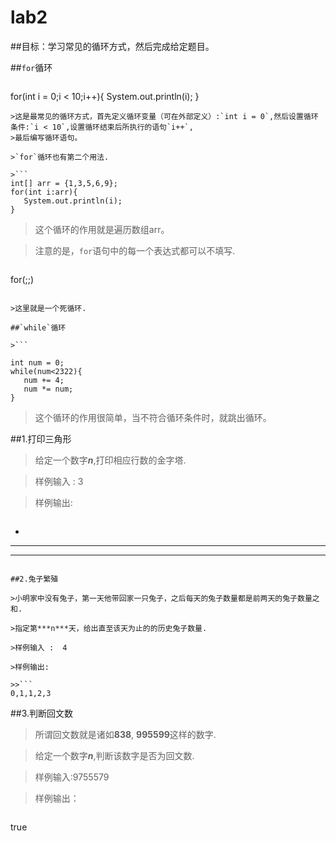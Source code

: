 # lab2
##目标：学习常见的循环方式，然后完成给定题目。

##`for`循环

>```
for(int i = 0;i < 10;i++){
   System.out.println(i);
}
```
>这是最常见的循环方式，首先定义循环变量（可在外部定义）:`int i = 0`,然后设置循环条件:`i < 10`,设置循环结束后所执行的语句`i++`,
>最后编写循环语句。

>`for`循环也有第二个用法.

>```
int[] arr = {1,3,5,6,9};
for(int i:arr){
   System.out.println(i);
}
```
>这个循环的作用就是遍历数组arr。

>注意的是，`for`语句中的每一个表达式都可以不填写.

>```

for(;;)

```

>这里就是一个死循环.

##`while`循环

>```

int num = 0;
while(num<2322){
   num += 4;
   num *= num;
}

```

>这个循环的作用很简单，当不符合循环条件时，就跳出循环。
 
##1.打印三角形

>给定一个数字***n***,打印相应行数的金字塔.

>样例输入 : 3

>样例输出:

>>```
  *
 ***
*****
```

##2.兔子繁殖

>小明家中没有兔子，第一天他带回家一只兔子，之后每天的兔子数量都是前两天的兔子数量之和.

>指定第***n***天，给出直至该天为止的的历史兔子数量.

>样例输入 :  4

>样例输出:

>>```
0,1,1,2,3
```

##3.判断回文数

>所谓回文数就是诸如**838**,  **995599**这样的数字.

>给定一个数字***n***,判断该数字是否为回文数.

>样例输入:9755579

>样例输出：

>>```
true
```



